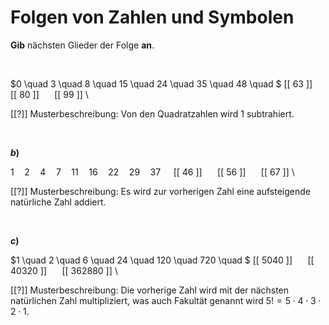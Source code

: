 <!--
version:  0.0.1

language: de

@style
input {
    text-align: center;
}

.flex-container {
    display: flex;
    flex-wrap: wrap;
    align-items: stretch;
    gap: 20px;
}

.flex-child {
    flex: 1;
    min-width: 350px;
    margin-right: 20px;
}

@media (max-width: 400px) {
    .flex-child {
        flex: 100%;
        margin-right: 0;
    }
}
@end

formula: \carry   \textcolor{red}{\scriptsize #1}
formula: \digit   \rlap{\carry{#1}}\phantom{#2}#2
formula: \permil  \text{‰}

import: https://raw.githubusercontent.com/LiaTemplates/Tikz-Jax/main/README.md

script: https://cdn.jsdelivr.net/gh/LiaTemplates/Tikz-Jax@main/dist/index.js


tags: Folgen, mittel, normal, Angeben

comment: Welche Zahl, welches Symbol kommt als nächstes?

author: Martin Lommatzsch

-->




# Folgen von Zahlen und Symbolen

**Gib** nächsten Glieder der Folge **an**.



<br>

$0 \quad 3 \quad 8 \quad 15 \quad 24 \quad 35 \quad 48 \quad $ [[ 63 ]] $\quad$ [[ 80 ]] $\quad$ [[ 99 ]] \

[[?]] Musterbeschreibung: Von den Quadratzahlen wird $1$ subtrahiert.

<br>

__$b)\;\;$__

$1 \quad 2 \quad 4 \quad 7 \quad 11 \quad 16 \quad 22 \quad 29 \quad 37 \quad$ [[ 46 ]] $\quad$ [[ 56 ]] $\quad$ [[ 67 ]] \

[[?]] Musterbeschreibung: Es wird zur vorherigen Zahl eine aufsteigende natürliche Zahl addiert.


<br>

__$c)\;\;$__

$1 \quad 2 \quad 6 \quad 24 \quad 120 \quad 720 \quad $ [[ 5040 ]] $\quad$ [[ 40320 ]] $\quad$ [[ 362880 ]] \

[[?]] Musterbeschreibung: Die vorherige Zahl wird mit der nächsten natürlichen Zahl multipliziert, was auch Fakultät genannt wird $5!=5\cdot 4 \cdot 3 \cdot 2 \cdot 1$.


<br>

<br>
<br>
<br>
<br>